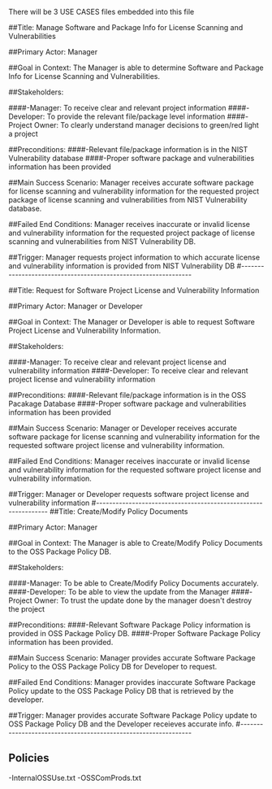 There will be 3 USE CASES files embedded into this file

##Title: Manage Software and Package Info for License Scanning and Vulnerabilities

##Primary Actor: Manager

##Goal in Context: The Manager is able to determine Software and Package Info for License Scanning and Vulnerabilities.

##Stakeholders:

####-Manager: To receive clear and relevant project information
####-Developer: To provide the relevant file/package level information
####-Project Owner: To clearly understand manager decisions to green/red light a project

##Preconditions:
####-Relevant file/package information is in the NIST Vulnerability database
####-Proper software package and vulnerabilities information has been provided

##Main Success Scenario: Manager receives accurate software package for license scanning and vulnerability information for the requested project package of license scanning and vulnerabilities from NIST Vulnerability database. 

##Failed End Conditions: Manager receives inaccurate or invalid license and vulnerability information for the requested project package of license scanning and vulnerabilities from NIST Vulnerability DB.

##Trigger: Manager requests project information to which accurate license and vulnerability information is provided from NIST Vulnerability DB
#---------------------------------------------------------------

##Title: Request for Software Project License and Vulnerability Information

##Primary Actor: Manager or Developer

##Goal in Context: The Manager or Developer is able to request Software Project License and Vulnerability Information.

##Stakeholders:

####-Manager: To receive clear and relevant project license and vulnerability information
####-Developer: To receive clear and relevant project license and vulnerability information

##Preconditions:
####-Relevant file/package information is in the OSS Pacakage Database
####-Proper software package and vulnerabilities information has been provided

##Main Success Scenario: Manager or Developer receives accurate software package for license scanning and vulnerability information for the requested software project license and vulnerability information. 

##Failed End Conditions: Manager receives inaccurate or invalid license and vulnerability information for the requested software project license and vulnerability information. 

##Trigger: Manager or Developer requests software project license and vulnerability information 
#---------------------------------------------------------------
##Title: Create/Modify Policy Documents

##Primary Actor: Manager

##Goal in Context: The Manager is able to Create/Modify Policy Documents to the OSS Package Policy DB.

##Stakeholders:

####-Manager: To be able to Create/Modify Policy Documents accurately.
####-Developer: To be able to view the update from the Manager
####-Project Owner: To trust the update done by the manager doesn't destroy the project

##Preconditions:
####-Relevant Software Package Policy information is provided in OSS Package Policy DB.
####-Proper Software Package Policy information has been provided.


##Main Success Scenario: Manager provides accurate Software Package Policy to the OSS Package Policy DB for Developer to request.

##Failed End Conditions: Manager provides inaccurate Software Package Policy update to the OSS Package Policy DB that is retrieved by the developer.

##Trigger: Manager provides accurate Software Package Policy update to OSS Package Policy DB and the Developer receieves accurate info.
#---------------------------------------------------------------
## Policies
-InternalOSSUse.txt
-OSSComProds.txt
